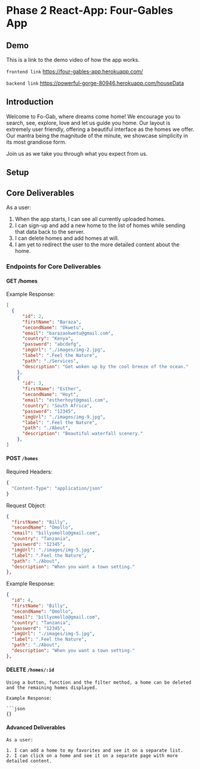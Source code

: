 # Phase 2 React-App: Four-Gables App

## Demo

This is a link to the demo video of how the app works. 

``
frontend link
``
https://four-gables-app.herokuapp.com/

``
backend link
``
https://powerful-gorge-80946.herokuapp.com/houseData

## Introduction

Welcome to Fo-Gab, where dreams come home! We encourage you to search, see, explore, love and let us guide you home. Our layout is extremely user friendly, offering a beautiful interface as the homes we offer. Our mantra being the magnitude of the minute, we showcase simplicity in its most grandiose form. 

Join us as we take you through what you expect from us.

## Setup

## Core Deliverables

As a user:

1. When the app starts, I can see all currently uploaded homes.
2. I can sign-up and add a new home to the list of homes while sending that data back to the server.
3. I can delete homes and add homes at will.
4. I am yet to redirect the user to the more detailed content about the home.

### Endpoints for Core Deliverables

#### GET /homes

Example Response:

```json
[
  {
      "id": 2,
      "firstName": "Baraza",
      "secondName": "Okwetu",
      "email": "barazaokwetu@gmail.com",
      "country": "Kenya",
      "password": "abcdefg",
      "imgUrl": "./images/img-2.jpg",
      "label": ".Feel the Nature",
      "path": "./Services",
      "description": "Get woken up by the cool breeze of the ocean."
    },
    {
      "id": 3,
      "firstName": "Esther",
      "secondName": "Hoyt",
      "email": "estherhoyt@gmail.com",
      "country": "South Africa",
      "password": "12345",
      "imgUrl": "./images/img-9.jpg",
      "label": ".Feel the Nature",
      "path": "./About",
      "description": "Beautiful waterfall scenery."
    },
]
```

#### POST `/homes`

Required Headers:

```js
{
  "Content-Type": "application/json"
}
```

Request Object:

```json
{
  "firstName": "Billy",
  "secondName": "Omollo",
  "email": "billyomollo@gmail.com",
  "country": "Tanzania",
  "password": "12345",
  "imgUrl": "./images/img-5.jpg",
  "label": ".Feel the Nature",
  "path": "./About",
  "description": "When you want a town setting."
},   
```

Example Response:

```json
{
  "id": 4,
  "firstName": "Billy",
  "secondName": "Omollo",
  "email": "billyomollo@gmail.com",
  "country": "Tanzania",
  "password": "12345",
  "imgUrl": "./images/img-5.jpg",
  "label": ".Feel the Nature",
  "path": "./About",
  "description": "When you want a town setting."
},
```
#### DELETE `/homes/:id`

```
Using a button, function and the filter method, a home can be deleted and the remaining homes displayed.

Example Response:

```json
{}
```

#### Advanced Deliverables

```
As a user:

1. I can add a home to my favorites and see it on a separate list.
2. I can click on a home and see it on a separate page with more detailed content.

```
